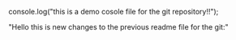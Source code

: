 console.log("this is a demo cosole file for the git repository!!");


"Hello this is new changes to the previous readme file for the git:"